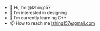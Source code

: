 - 👋 Hi, I’m @lzhing157
- 👀 I’m interested in designing
- 🌱 I’m currently learning C++
- 📫 How to reach me lzhing157@gmail.com

<!---
lzhing157/lzhing157 is a ✨ special ✨ repository because its `README.md` (this file) appears on your GitHub profile.
You can click the Preview link to take a look at your changes.
--->
